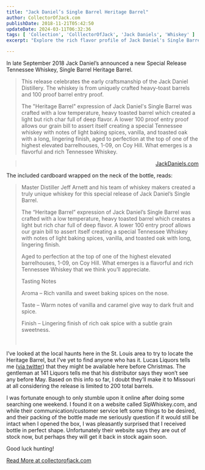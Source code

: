 ```yaml
---
title: "Jack Daniel’s Single Barrel Heritage Barrel"
author: CollectorOfJack.com
publishDate: 2018-11-21T05:42:50
updateDate: 2024-03-11T06:32:36
tags: [ 'Collection', 'ColllectorOfJack', 'Jack Daniels', 'Whiskey' ]
excerpt: "Explore the rich flavor profile of Jack Daniel's Single Barrel Heritage Barrel, a unique Tennessee whiskey featuring notes of vanilla, oak, and light spices."

---
```

<p>In late September 2018 Jack Daniel’s announced a new Special Release Tennessee Whiskey, Single Barrel Heritage Barrel.&nbsp; </p><blockquote><p>This release celebrates the early craftsmanship of the Jack Daniel Distillery. The whiskey is from uniquely crafted heavy-toast barrels and 100 proof barrel entry proof. <p>The "Heritage Barrel" expression of Jack Daniel's Single Barrel was crafted with a low temperature, heavy toasted barrel which created a light but rich char full of deep flavor. A lower 100 proof entry proof allows our grain bill to assert itself creating a special Tennessee whiskey with notes of light baking spices, vanilla, and toasted oak with a long, lingering finish, aged to perfection at the top of one of the highest elevated barrelhouses, 1-09, on Coy Hill. What emerges is a flavorful and rich Tennessee Whiskey. </p></blockquote><blockquote><p align="right"><a href="https://www.jackdaniels.com/en-us/whiskey/limited/single-barrel-heritage-barrel" target="_blank">JackDaniels.com</a></p></blockquote><p>The included cardboard wrapped on the neck of the bottle, reads:</p><blockquote><p>Master Distiller Jeff Arnett and his team of whiskey makers created a truly unique whiskey for this special release of Jack Daniel’s Single Barrel.</p><p>The “Heritage Barrel” expression of Jack Daniel’s Single Barrel was crafted with a low temperature, heavy toasted barrel which creates a light but rich char full of deep flavor. A lower 100 entry proof allows our grain bill to assert itself creating a special Tennessee Whiskey with notes of light baking spices, vanilla, and toasted oak with long, lingering finish.</p><p>Aged to perfection at the top of one of the highest elevated barrelhouses, 1-09, on Coy Hill. What emerges is a flavorful and rich Tennessee Whiskey that we think you’ll appreciate.</p><p>Tasting Notes</p><p>Aroma – Rich vanilla and sweet baking spices on the nose.</p><p>Taste – Warm notes of vanilla and caramel give way to dark fruit and spice.</p><p>Finish – Lingering finish of rich oak spice with a subtle grain sweetness.</p><p><br /></p></blockquote><p>I’ve looked at the local haunts here in the St. Louis area to try to locate the Heritage Barrel, but I’ve yet to find anyone who has it. Lucas Liquors tells me (<a href="https://twitter.com/christoc/status/1063843217655951360" target="_blank">via twitter</a>) that they might be available here before Christmas. The gentleman at 141 Liquors tells me that his distributor says they won’t see any before May. Based on this info so far, I doubt they’ll make it to Missouri at all considering the release is limited to 200 total barrels. </p><p>I was fortunate enough to only stumble upon it online after doing some searching one weekend. I found it on a website called SipWhiskey.com, and while their communication/customer service left some things to be desired, and their packing of the bottle made me seriously question if it would still be intact when I opened the box, I was pleasantly surprised that I received bottle in perfect shape. Unfortunately their website says they are out of stock now, but perhaps they will get it back in stock again soon. </p><p>Good luck hunting!</p> <a href="https://collectorofjack.com/HeritageBarrel">Read More at collectorofjack.com</a>




